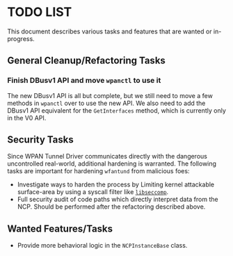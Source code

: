 TODO LIST
=========

This document describes various tasks and features that are wanted or
in-progress.

General Cleanup/Refactoring Tasks
---------------------------------

### Finish DBusv1 API and move `wpanctl` to use it ###

The new DBusv1 API is all but complete, but we still need to move a
few methods in `wpanctl` over to use the new API. We also need to add
the DBusv1 API equivalent for the `GetInterfaces` method, which is
currently only in the V0 API.



Security Tasks
--------------

Since WPAN Tunnel Driver communicates directly with the dangerous
uncontrolled real-world, additional hardening is warranted. The
following tasks are important for hardening `wfantund` from malicious foes:

 *  Investigate ways to harden the process by Limiting kernel attackable
    surface-area by using a syscall filter like [`libseccomp`](https://github.com/seccomp/libseccomp).
 *  Full security audit of code paths which directly interpret data
    from the NCP. Should be performed after the refactoring described
    above.

Wanted Features/Tasks
---------------------

 *  Provide more behavioral logic in the `NCPInstanceBase` class.
